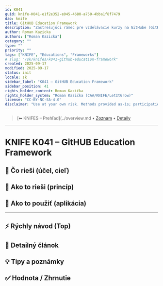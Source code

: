 ```yaml
---
id: K041
guid: knife-K041-e1f2e352-e045-4680-a750-4bba1f8f7479
dao: knife
title: GitHUB Education Framework
description: "Zastrešujúci rámec pre vzdelávacie kurzy na GitHube (GitHub Classroom, Pages, Docs generátory). Definuje zásady, šablóny, publishing flow a metriky.Skillmea, SEDUO maju vlastny framework , uvodny trailer, potom odskok do platenej verzie. To iste sa da aj na GitHUB."
author: Roman Kazicka
authors: ["Roman Kazicka"]
category: ""
type: ""
priority: ""
tags: ["KNIFE", "Educations", "Frameworks"]
# slug: "/sk/knifes/k041-github-education-framework"
created: 2025-09-17
modified: 2025-09-17
status: init
locale: sk
sidebar_label: "K041 – GitHUB Education Framework"
sidebar_position: 41
rights_holder_content: Roman Kazička
rights_holder_system: "Roman Kazička (CAA/KNIFE/LetItGrow)"
license: "CC-BY-NC-SA-4.0"
disclaimer: "Use at your own risk. Methods provided as-is; participation is voluntary and context-aware."
---
```

<!-- body:start -->

<!-- nav:knifes -->
> [⬅ KNIFES – Prehľad](../overview.md • [Zoznam](../KNIFE_Overview_List.md) • [Detaily](../KNIFE_Overview_Details.md)
---
# KNIFE K041 – GitHUB Education Framework

## 🎯 Čo rieši (účel, cieľ)

## 🧩 Ako to rieši (princíp)

## 🧪 Ako to použiť (aplikácia)

---

## ⚡ Rýchly návod (Top)

## 📜 Detailný článok

## 💡 Tipy a poznámky

## ✅ Hodnota / Zhrnutie
